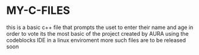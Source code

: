 # MY-C-FILES
this is a basic c++ file that prompts the uset to enter their name and age in order to vote
its the most basic of the project created by AURA using the codeblocks IDE in a linux enviroment
more such files are to be released soon
